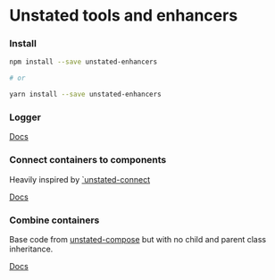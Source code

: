 # Unstated tools and enhancers

### Install

```bash
npm install --save unstated-enhancers

# or

yarn install --save unstated-enhancers
```

### Logger

[Docs](https://github.com/xaamin/unstated-enhancers/blob/master/docs/unstated-logger.md)

### Connect containers to components

Heavily inspired by [`unstated-connect](https://github.com/goncy/unstated-connect)

[Docs](https://github.com/xaamin/unstated-enhancers/blob/master/docs/unstated-connect.md)

### Combine containers

Base code from [unstated-compose](https://github.com/fabiospampinato/unstated-compose) but with no child and parent class inheritance.

[Docs](https://github.com/xaamin/unstated-enhancers/blob/master/docs/unstated-combine.md)